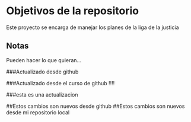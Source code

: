 # Objetivos de la repositorio

Este proyecto se encarga de manejar los planes de la liga de la justicia


## Notas
Pueden hacer lo que quieran...

###Actualizado desde github

###Actualizado desde el curso de github !!!!

###esta es una actualizacion 

##Estos cambios son nuevos desde github
##Estos cambios son nuevos desde mi repositorio local
